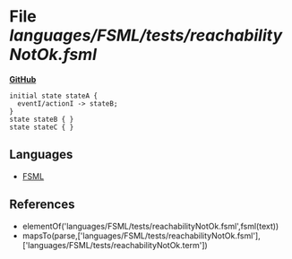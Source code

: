 # File _languages/FSML/tests/reachabilityNotOk.fsml_
**[GitHub](https://github.com/softlang/yas/blob/master/languages/FSML/tests/reachabilityNotOk.fsml)**
```
initial state stateA {
  eventI/actionI -> stateB;
}
state stateB { }
state stateC { }
```

## Languages
* [FSML](../languages/FSML.md)

## References
* elementOf('languages/FSML/tests/reachabilityNotOk.fsml',fsml(text))
* mapsTo(parse,['languages/FSML/tests/reachabilityNotOk.fsml'],['languages/FSML/tests/reachabilityNotOk.term'])
